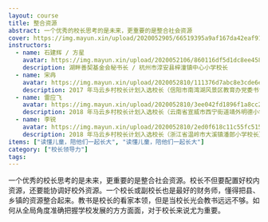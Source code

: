 ```yaml
---
layout: course
title: 整合资源
abstract: 一个优秀的校长思考的是未来，更重要的是整合社会资源
cover: https://img.mayun.xin/upload/2020052905/66519395a9af167da42eaf910e8660f6.jpg
instructors:
  - name: 石建辉 / 方星
    avatar: https://img.mayun.xin/upload/2020052106/860116df5d1dc8ee458939664eb2c144.png
    description: 湖畔善契基金会秘书长 / 杭州市淳安县梓潼镇中心小学校长
  - name: 宋冉
    avatar: https://img.mayun.xin/upload/2020052810/111376d7abc8e3cde6e39c660f1fd046.png
    description: 2017 年马云乡村校长计划入选校长（信阳市南湾湖风景区教育办党委书记&主任）
  - name: 雷应飞
    avatar: https://img.mayun.xin/upload/2020052810/3ee042fd1896f1a8cc2b9feedcad7d2a.png
    description: 2018 年马云乡村校长计划入选校长（云南省宣威市西宁街道靖外明德小学校长）
  - name: 李锐
    avatar: https://img.mayun.xin/upload/2020052810/2ed0f618c11c55fc515ec0b69f3b14d9.png
    description: 2018 年马云乡村校长计划入选校长（浙江省温岭市大溪镇潘郎小学校长）
items: ["读懂儿童，陪他们一起长大", "读懂儿童，陪他们一起长大"]
category: ["校长领导力"]
tags:
---
```


一个优秀的校长思考的是未来，更重要的是整合社会资源。校长不但要配置好校内资源，还要能协调好校外资源。一个校长或副校长也是最好的财务师，懂得把县、乡镇的资源整合起来。教书是校长的看家本领，但是当校长光会教书远远不够。如何从全局角度准确把握学校发展的方方面面，对于校长来说尤为重要。